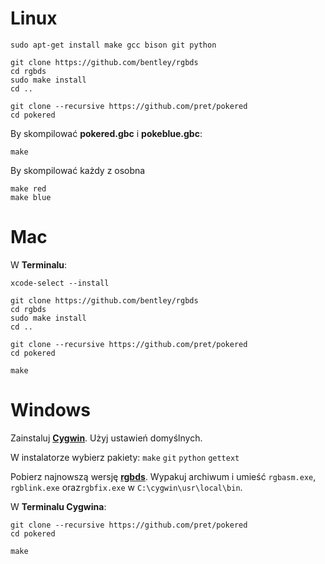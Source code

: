 # Linux

	sudo apt-get install make gcc bison git python

	git clone https://github.com/bentley/rgbds
	cd rgbds
	sudo make install
	cd ..

	git clone --recursive https://github.com/pret/pokered
	cd pokered

By skompilować **pokered.gbc** i **pokeblue.gbc**:

	make

By skompilować każdy z osobna

	make red
	make blue


# Mac

W **Terminalu**:

	xcode-select --install

	git clone https://github.com/bentley/rgbds
	cd rgbds
	sudo make install
	cd ..

	git clone --recursive https://github.com/pret/pokered
	cd pokered

	make


# Windows

Zainstaluj [**Cygwin**](http://cygwin.com/install.html). Użyj ustawień domyślnych.

W instalatorze wybierz pakiety: `make` `git` `python` `gettext`

Pobierz najnowszą wersję [**rgbds**](https://github.com/bentley/rgbds/releases/).
Wypakuj archiwum i umieść `rgbasm.exe`, `rgblink.exe` oraz`rgbfix.exe` w `C:\cygwin\usr\local\bin`.

W **Terminalu Cygwina**:

	git clone --recursive https://github.com/pret/pokered
	cd pokered

	make
